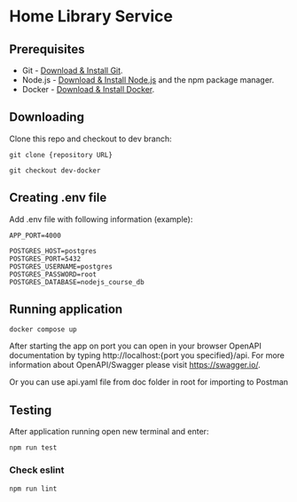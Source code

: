 # Home Library Service

## Prerequisites

- Git - [Download & Install Git](https://git-scm.com/downloads).
- Node.js - [Download & Install Node.js](https://nodejs.org/en/download/) and the npm package manager.
- Docker - [Download & Install Docker](https://www.docker.com).

## Downloading

Clone this repo and checkout to dev branch:

```
git clone {repository URL}
```

```
git checkout dev-docker
```

## Creating .env file

Add .env file with following information (example):

```
APP_PORT=4000

POSTGRES_HOST=postgres
POSTGRES_PORT=5432
POSTGRES_USERNAME=postgres
POSTGRES_PASSWORD=root
POSTGRES_DATABASE=nodejs_course_db
```

## Running application

```
docker compose up
```

After starting the app on port you can open in your browser OpenAPI documentation by typing http://localhost:{port you specified}/api.
For more information about OpenAPI/Swagger please visit https://swagger.io/.

Or you can use api.yaml file from doc folder in root for importing to Postman

## Testing

After application running open new terminal and enter:

```
npm run test
```

### Check eslint

```
npm run lint
```
